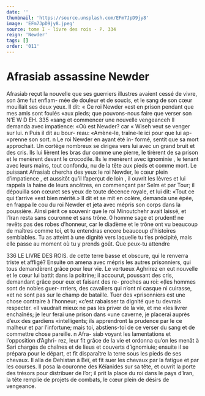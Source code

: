 ```yaml
---
date: ''
thumbnail: 'https://source.unsplash.com/EFm7JpD9jy8'
image: 'EFm7JpD9jy8.jpeg'
source: tome I - livre des rois - P. 334
reign: 'Newder'
tags: []
order: '011'
---
```


# Afrasiab assassine Newder

Afrasiab reçut la nouvelle que ses guerriers illustres avaient cessé de vivre, son âme fut enflam-
mée de douleur et de soucis, et le sang de son cœur mouillait ses deux yeux. Il dit: « Ce roi Newder
«est en prison pendant que mes amis sont foulés «aux pieds; que pouvons-nous faire que verser son
N’E W D EH. 335 «sang et commencer une nouvelle vengeanceh Il
demanda avec impatience: «Où est Newder? car
« Wiseh veut se venger sur lui. n Puis il dit au bour- reau: «Amène-le, traîne-le ici pour que lui ap- «prenne son sort. n Le roi Newder en ayant été in- formé, sentit que sa mort approchait. Un cortége nombreux se dirigea vers lui avec un grand bruit et des cris. Ils lui lièrent les bras dur comme une pierre, le tirèrent de sa prison et le menèrent devant
le crocodile. Ils le menèrent avec ignominie , le tenant avec leurs mains, tout confondu, nu de la tête aux pieds et comme mort. Le puissant Afrasiab chercha
des yeux le roi Newder, le cœur plein d’impatience , et aussitôt qu’il l’aperçut de loin , il ouvrit les lèvres et lui
rappela la haine de leurs ancêtres, en commençant par Selm et par Tour; il dépouilla son cœuret ses yeux de toute décence royale, et lui dit: «Tout ce qui t’arrive
«est bien mérité.» Il dit et se mit en colère, demanda
une épée, en frappa le cou du roi Newder et jeta avec mépris son corps dans la poussière. Ainsi périt
ce souvenir que le roi Minoutchehr avait laissé, et l’Iran resta sans couronne et sans trône. 0 homme sage et prudent! ne revêts pas des robes d’honneur, car le diadème et le trône ont vu beaucoup de maîtres comme toi, et tu entendras encore beaucoup d’histoires semblables. Tu as atteint à une dignité
vers laquelle tu t’es précipité, mais elle passe au moment où tu y prends goût. Que peux-tu attendre

336 LE LIVRE DES ROIS.
de cette terre basse et obscure, qui le renverra triste et affligé? Ensuite on amena avec mépris les autres prisonniers, qui tous demandèrent grâce pour leur vie. Le vertueux Aghrirez en eut nouvelle et le cœur lui battit dans la poitrine; il accourut, poussant des cris, demandant grâce pour eux et faisant des re- proches au roi: «(les hommes sont de nobles guer- rrriers, des cavaliers qui n’ont ni casque ni cuirasse,
«et ne sont pas sur le champ de bataille. Tuer des «prisonniers est une chose contraire à l’honneur;
«c’est rabaisser ta dignité que tu devrais respecter.
«Il vaudrait mieux ne pas les priver de la vie, et me «les livrer enchaînés; je leur ferai une prison dans
«une caverne, je placerai auprès d’eux des gardiens «intelligents; ils apprendront la prudence par le ce malheur et par l’infortune; mais toi, abstiens-toi de
ce verser du sang et de commettre chose pareille. n Afra- siab voyant les lamentations et l’opposition d’Aghri-
rez, leur fit grâce de la vie et ordonna qu’on les
menât à Sari chargés de chaînes et de lieus et couverts d’ignomiuie; ensuite il se prépara pour le départ, et
fit disparaître la terre sous les pieds de ses chevaux.
Il alla de Dehistan à Beï, et fit suer les chevaux par
la fatigue et par les courses. Il posa la couronne des Kéïanides sur sa tête, et ouvrit la porte des trésors
pour distribuer de l’or; il prit la place du roi dans le pays d’lran, la tête remplie de projets de combats,
le cœur plein de désirs de vengeance.
